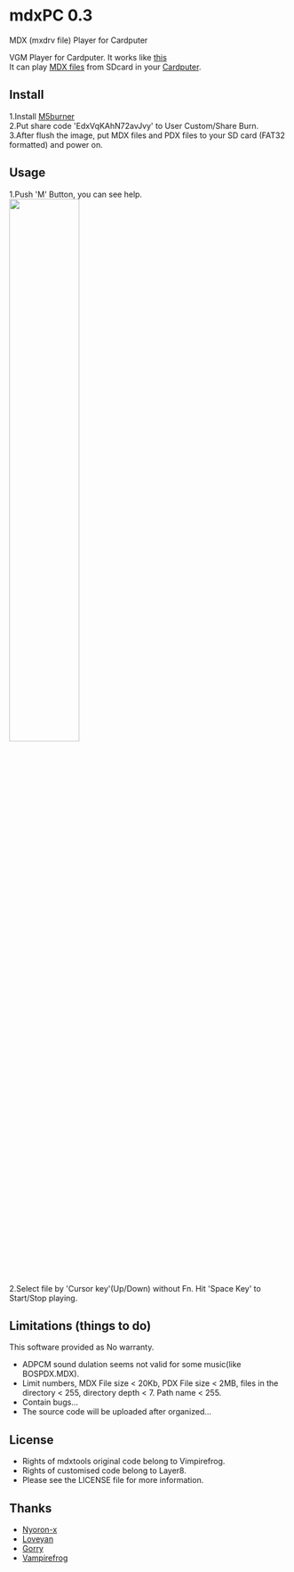 # mdxPC 0.3
MDX (mxdrv file) Player for Cardputer 

VGM Player for Cardputer. It works like [this](https://x.com/i/status/1841840389306909125)<br>
It can play [MDX files]([https://en.wikipedia.org/wiki/VGM_(file_format)](https://w.atwiki.jp/mxdrv/)) from SDcard in your [Cardputer](https://shop.m5stack.com/products/m5stack-cardputer-kit-w-m5stamps3).<br>
## Install
1.Install [M5burner](https://docs.m5stack.com/en/uiflow/m5burner/intro)<br>
2.Put share code 'EdxVqKAhN72avJvy' to User Custom/Share Burn.<br>
3.After flush the image, put MDX files and PDX files to your SD card (FAT32 formatted) and power on.
## Usage
1.Push 'M' Button, you can see help.<br>
<img width="50%" src ="https://github.com/user-attachments/assets/019905da-9d3b-4c67-bfcd-6aebdd8362bf"><br>
2.Select file by 'Cursor key'(Up/Down) without Fn. Hit 'Space Key' to Start/Stop playing.
## Limitations (things to do)
This software provided as No warranty.
- ADPCM sound dulation seems not valid for some music(like BOSPDX.MDX).
- Limit numbers, MDX File size < 20Kb, PDX File size < 2MB, files in the directory < 255, directory depth < 7. Path name < 255.
- Contain bugs...
- The source code will be uploaded after organized...
## License
- Rights of mdxtools original code belong to Vimpirefrog.
- Rights of customised code belong to Layer8.
- Please see the LICENSE file for more information.
## Thanks
- [Nyoron-x](https://asmpwx.seesaa.net/article/499317001.html)
- [Loveyan](https://github.com/lovyan03)
- [Gorry](https://gorry.haun.org/mx/)
- [Vampirefrog](https://github.com/vampirefrog/mdxtools)
